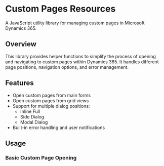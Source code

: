 # Custom Pages Resources

A JavaScript utility library for managing custom pages in Microsoft Dynamics 365.

## Overview

This library provides helper functions to simplify the process of opening and navigating to custom pages within Dynamics 365. It handles different page positions, navigation options, and error management.

## Features

- Open custom pages from main forms
- Open custom pages from grid views
- Support for multiple dialog positions:
  - Inline Full
  - Side Dialog
  - Modal Dialog
- Built-in error handling and user notifications

## Usage

### Basic Custom Page Opening
